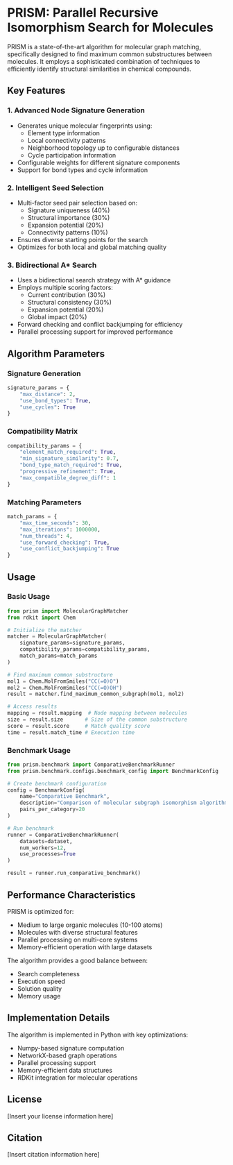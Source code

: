 # PRISM: Parallel Recursive Isomorphism Search for Molecules

PRISM is a state-of-the-art algorithm for molecular graph matching, specifically designed to find maximum common substructures between molecules. It employs a sophisticated combination of techniques to efficiently identify structural similarities in chemical compounds.

## Key Features

### 1. Advanced Node Signature Generation

- Generates unique molecular fingerprints using:
  - Element type information
  - Local connectivity patterns
  - Neighborhood topology up to configurable distances
  - Cycle participation information
- Configurable weights for different signature components
- Support for bond types and cycle information

### 2. Intelligent Seed Selection

- Multi-factor seed pair selection based on:
  - Signature uniqueness (40%)
  - Structural importance (30%)
  - Expansion potential (20%)
  - Connectivity patterns (10%)
- Ensures diverse starting points for the search
- Optimizes for both local and global matching quality

### 3. Bidirectional A\* Search

- Uses a bidirectional search strategy with A\* guidance
- Employs multiple scoring factors:
  - Current contribution (30%)
  - Structural consistency (30%)
  - Expansion potential (20%)
  - Global impact (20%)
- Forward checking and conflict backjumping for efficiency
- Parallel processing support for improved performance

## Algorithm Parameters

### Signature Generation

```python
signature_params = {
    "max_distance": 2,
    "use_bond_types": True,
    "use_cycles": True
}
```

### Compatibility Matrix

```python
compatibility_params = {
    "element_match_required": True,
    "min_signature_similarity": 0.7,
    "bond_type_match_required": True,
    "progressive_refinement": True,
    "max_compatible_degree_diff": 1
}
```

### Matching Parameters

```python
match_params = {
    "max_time_seconds": 30,
    "max_iterations": 1000000,
    "num_threads": 4,
    "use_forward_checking": True,
    "use_conflict_backjumping": True
}
```

## Usage

### Basic Usage

```python
from prism import MolecularGraphMatcher
from rdkit import Chem

# Initialize the matcher
matcher = MolecularGraphMatcher(
    signature_params=signature_params,
    compatibility_params=compatibility_params,
    match_params=match_params
)

# Find maximum common substructure
mol1 = Chem.MolFromSmiles("CC(=O)O")
mol2 = Chem.MolFromSmiles("CC(=O)OH")
result = matcher.find_maximum_common_subgraph(mol1, mol2)

# Access results
mapping = result.mapping  # Node mapping between molecules
size = result.size       # Size of the common substructure
score = result.score     # Match quality score
time = result.match_time # Execution time
```

### Benchmark Usage

```python
from prism.benchmark import ComparativeBenchmarkRunner
from prism.benchmark.configs.benchmark_config import BenchmarkConfig

# Create benchmark configuration
config = BenchmarkConfig(
    name="Comparative Benchmark",
    description="Comparison of molecular subgraph isomorphism algorithms",
    pairs_per_category=20
)

# Run benchmark
runner = ComparativeBenchmarkRunner(
    datasets=dataset,
    num_workers=12,
    use_processes=True
)

result = runner.run_comparative_benchmark()
```

## Performance Characteristics

PRISM is optimized for:

- Medium to large organic molecules (10-100 atoms)
- Molecules with diverse structural features
- Parallel processing on multi-core systems
- Memory-efficient operation with large datasets

The algorithm provides a good balance between:

- Search completeness
- Execution speed
- Solution quality
- Memory usage

## Implementation Details

The algorithm is implemented in Python with key optimizations:

- Numpy-based signature computation
- NetworkX-based graph operations
- Parallel processing support
- Memory-efficient data structures
- RDKit integration for molecular operations

## License

[Insert your license information here]

## Citation

[Insert citation information here]
